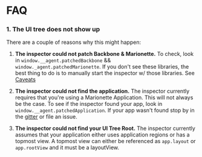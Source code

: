 # FAQ


### 1. The UI tree does not show up

There are a couple of reasons why this might happen:
1. **The inspector could not patch Backbone & Marionette.** To check, look in `window.__agent.patchedBackbone` && `window._agent.patchedMarionette`. If you don't see these libraries, the best thing to do is to manually start the inspector w/ those libraries. See [Caveats](https://github.com/marionettejs/marionette.inspector#caveats)

2. **The inspector could not find the application.** The inspector currently requires that you're using a Marionette Application. This will not always be the case. To see if the inspector found your app, look in `window.__agent.patchedApplication`. If your app wasn't found stop by in the [gitter](https://gitter.im/marionettejs/marionette.inspector) or file an issue.

3. **The inspector could not find your UI Tree Root.** The inspector currently assumes that your application either uses application regions or has a topmost view. A topmost view can either be referenced as `app.layout` or `app.rootView` and it must be a layoutView.

